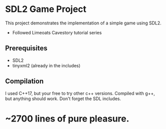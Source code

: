 # SDL2 Game Project

This project demonstrates the implementation of a simple game using SDL2.
- Followed Limeoats Cavestory tutorial series

## Prerequisites

- SDL2
- tinyxml2 (already in the includes)

## Compilation

I used C++17, but your free to try other c++ versions.
Compiled with g++, but anything should work. Don't forget the SDL includes.

# ~2700 lines of pure pleasure.
